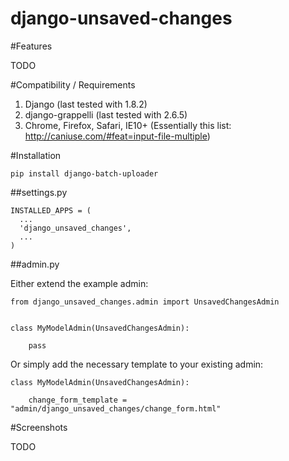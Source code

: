 # django-unsaved-changes

#Features

TODO

#Compatibility / Requirements

1. Django (last tested with 1.8.2)
2. django-grappelli (last tested with 2.6.5)
3. Chrome, Firefox, Safari, IE10+ (Essentially this list: http://caniuse.com/#feat=input-file-multiple)

#Installation

    pip install django-batch-uploader

##settings.py

    INSTALLED_APPS = (
      ...  
      'django_unsaved_changes',    
      ...
    )

##admin.py
  
Either extend the example admin:

	from django_unsaved_changes.admin import UnsavedChangesAdmin


	class MyModelAdmin(UnsavedChangesAdmin):

		pass

Or simply add the necessary template to your existing admin:
	
	class MyModelAdmin(UnsavedChangesAdmin):

		change_form_template = "admin/django_unsaved_changes/change_form.html"

 
#Screenshots

TODO